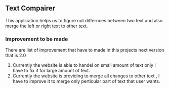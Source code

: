 ## Text Compairer

This application helps us to figure out differnces between two text and also merge the left or right text to other text.

### Improvement to be made

There are list of improvement that have to made in this projects next version that is 2.0
1. Currently the website is able to handel on small amount of text only I have to fix it for large amount of text.
2. Currently the website is providing to merge all changes to other text , I have to improve it to merge only perticular part of text that user wants.


